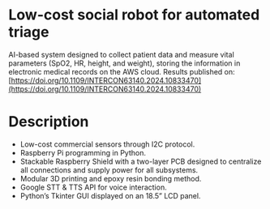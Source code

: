 # Low-cost social robot for automated triage
AI-based system designed to collect patient data and measure vital parameters (SpO2, HR, height, and weight), storing the information in electronic medical records on the AWS cloud. Results published on: [https://doi.org/10.1109/INTERCON63140.2024.10833470](https://doi.org/10.1109/INTERCON63140.2024.10833470)

# Description
- Low-cost commercial sensors through I2C protocol.
- Raspberry Pi programming in Python.
- Stackable Raspberry Shield with a two-layer PCB designed to centralize all connections and supply power for all subsystems.
- Modular 3D printing and epoxy resin bonding method.
- Google STT & TTS API for voice interaction.
- Python’s Tkinter GUI displayed on an 18.5” LCD panel.
